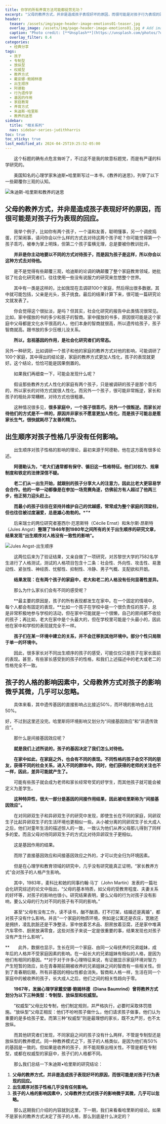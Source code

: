 ```yaml
---
title: 你学的所有养育方法可能都徒劳无功？
excerpt: "父母的教养方式，并非是造成孩子表现好坏的原因，而很可能是对孩子行为表现的回应。这个标题的确有点危言耸听了，不过这不是我的故意标题党，而是有严谨的科学研究的。"
header:
  teaser: /assets/img/page-header-image-emotions01-teaser.jpg
  overlay_image: /assets/img/page-header-image-emotions01.jpg # Add image post (optional)
  caption: "Photo credit: [**Unsplash**](https://unsplash.com/photos/?utm_source=unsplash&utm_medium=referral&utm_content=creditCopyText)"
  overlay_filter: 0.4
categories:
  - 经典分享
tags: 
  - 孩子
  - 专制型
  - 放纵型
  - 权威型
  - 教养方式
  - 戴安娜·鲍姆林德
  - 出生顺序
  - 阿德勒
  - 行为遗传学
  - 基因的作用
  - 家庭教育
  - 养育方式
  - 朱迪斯·哈里斯
  - 教养的迷思
sidebar:
  title: "相关系列"
  nav: sidebar-series-judithharris
toc: true
toc_sticky: true
last_modified_at: 2024-04-25T19:25:52-05:00
---
```


&emsp;&emsp;这个标题的确有点危言耸听了，不过这不是我的故意标题党，而是有严谨的科学研究的。

&emsp;&emsp;美国知名的心理学家朱迪斯•哈里斯写过一本书，《教养的迷思》，列举了以下一些颠覆你三观的认知。

![朱迪斯-哈里斯和教养的迷思](https://cdn.jsdelivr.net/gh/GabrielPeace/Img//2024/%E6%9C%B1%E8%BF%AA%E6%96%AF-%E5%93%88%E9%87%8C%E6%96%AF%E5%92%8C%E6%95%99%E5%85%BB%E7%9A%84%E8%BF%B7%E6%80%9D.jpg)

## 父母的教养方式，并非是造成孩子表现好坏的原因，而很可能是对孩子行为表现的回应。

&emsp;&emsp;我举个例子，比如你有两个孩子，一个温和友善，聪明懂事，另一个调皮捣蛋，打架闹事，请问你会以什么样的方式去对待这两个孩子呢？你可能觉得第一个孩子乖巧，被奉为掌上明珠，但第二个孩子蛮横无理，总是要被你教训批评。

&emsp;&emsp;**并非是你主动地要以不同的方式对待孩子，而是因为孩子是这样，所以你会以这种方式去对待他。**

&emsp;&emsp;是不是觉得有些颠覆三观，哈迪斯的论调的确颠覆了整个家庭教育领域，她批驳了社会化研究者们，往往使用一些没有说服力的研究来忽悠整个世界。

&emsp;&emsp;其中有一类是这样的，比如我现在去调研100个家庭，然后得出很多数据，其中就可能包括，父亲是光头，孩子挑食。最后的结果计算下来，很可能一篇研究论文就发表了。

&emsp;&emsp;你会觉得这个很扯淡，是吗？但其实，社会化研究的报告中此类情况很常见。比如，家中摆放的书的多少和孩子的智商。家中摆放的书多，原因很可能是这个家庭中父母都是文化水平很高的人，他们本身的智商就很高，所以遗传给孩子，孩子智商就高。跟书放的多少压根儿没关系。

&emsp;&emsp;**所以，忽视基因的作用，是社会化研究者们的常态。**

另外一种研究，比如调研一个孩子和他的家庭的教养方式对他的影响，可能调研了100个家庭，其中得出的结论是，家庭的教养方式更加人性化，孩子的表现就更好。这个结论，恰恰可能是因果倒置的。

&emsp;&emsp;如果我们再细查一下，可能会发现什么呢？

&emsp;&emsp;假设那些教养方式人性化的家庭有两个孩子，只是被调研的孩子是那个乖巧的，所以家长的对待方式就很人性化。而另外一个孩子，很可能非常叛逆，家长和孩子的相处非常糟糕，对待方式也很粗暴。

&emsp;&emsp;这种情况很多见，**很多家庭中，一个孩子很乖巧，另外一个很叛逆。而家长对待他们的方式是不一样的，原因并非家长不愿意更加人性化，而是孩子可能总是惹家长生气，很快就耗尽了友善的精力。**

## 出生顺序对孩子性格几乎没有任何影响。

&emsp;&emsp;出生顺序对孩子性格的影响的理论，最初来源于阿德勒，他在这方面有很多论述。

&emsp;&emsp;**阿德勒认为，“老大们通常都有保守、循旧这一性格特征。他们对权力、规章制度和铁定的法律深信不疑。**

&emsp;&emsp;**老二们从一出生开始，就跟别的孩子分享大人的注意力，因此比老大更容易学会合作。他的一举一动都像是在参加一场竞赛角逐，仿佛前方有人超过了他两三步，他正努力迎头赶上。**

**&emsp;&emsp;而最小的孩子往往在坚持并维护自己的优越感，常常成为整个家庭的顶梁柱，但也往往被过度溺爱，总是雄心勃勃的。\**”\****

&emsp;&emsp;后来瑞士的两位研究者塞西尔·厄恩斯特（Cécile Ernst）和朱尔斯·昂斯特（Jules Angst）**整理了1946年到1980年之间所有的关于出生顺序的研究文章，结果发现“出生顺序对人格没有一致性的影响”。**

![Jules Angst-出生顺序](https://cdn.jsdelivr.net/gh/GabrielPeace/Img//2024/Jules%20Angst-%E5%87%BA%E7%94%9F%E9%A1%BA%E5%BA%8F.jpg)

&emsp;&emsp;这两位后来为了验证结果，又亲自做了一项研究，对苏黎世大学的7582名学生进行了人格测试，测试的人格项目包含十二条：社会性、外向性、攻击性、易激动性、紧张性、神经质、忧郁性、抑制性、冷静、男子气概、支配欲和开朗。

&emsp;&emsp;**结果发现：在有两个孩子的家庭中，老大和老二的人格没有任何显著性差异。**

&emsp;&emsp;那么为什么家长们会有不同的感受呢？

&emsp;&emsp;**最主要的原因是，孩子的所有表现都发生在家中。在一个固定的情境中，每个人都会有固定的表现，**比如一个孩子在学校中是一个很负责任的孩子，总是非常积极地参与学校的活动，但在家中可能就是一个很懒，自己的房间都不收拾的孩子；再比如，老大在家中是个头最大的，但在学校里可能是个头最小的，因此他在家中和学校的表现就完全不一样。

&emsp;&emsp;**孩子们在某一环境中建立的关系，并不会迁移到其他环境中。部分个性只局限于单一的环境中。**

&emsp;&emsp;因此，很多家长对不同出生顺序的孩子的感受，可能仅仅只是孩子在家长面前的表现。甚至，有些家长感受到的孩子的性格，和我们上述描述中的老大或老二的性格完全不一致。

## 孩子的人格的影响因素中，父母教养方式对孩子的影响微乎其微，几乎可以忽略。

&emsp;&emsp;具体来看，其中遗传基因的直接影响占比接近50%，而环境的影响也占比50%。

好，不过到这里还没完。哈里斯将环境影响又划分为“间接基因效应”和“非遗传效应”。

&emsp;&emsp;那什么是间接基因效应呢？

&emsp;&emsp;**就是我们上述所说的，孩子的基因决定了我们怎么对待他。**

**&emsp;&emsp;在家中如此，在家庭之外，也会有不同的表现。不同性格的孩子会交不同的朋友，获得不同的社会关系，进入不同的群体中。同时，他们获得的老师的关注也不一样，因此，差异可能就产生了。**

&emsp;&emsp;可能有些孩子就会成为老师和家长经常夸奖的好学生，而其他孩子就可能会被定义为差学生。

**&emsp;&emsp;这种特异性，很大一部分是基因的间接作用结果，因此被哈里斯称为“间接基因效应”。**

&emsp;&emsp;在对同卵双生子和异卵双生子的研究中发现，即使生长在不同的家庭，同卵双生子比起异卵双生子的生活环境也更相似一些。从小被分离的同卵双生子长大成人之后，他们对童年生活的描述惊人的一致，一致认为他们从养父母那儿得到了同样多的爱。而且父母对待同卵双生子的方式比对待异卵双生子更相似。

&emsp;&emsp;这是基因作用的结果。

&emsp;&emsp;而除了直接基因效应和间接基因效应之外的，才可以完全归为环境因素。

&emsp;&emsp;但是在心理学和教育领域的研究中，几乎没有研究能真正证明，“家长教养方式”会对孩子的人格产生影响。

&emsp;&emsp;其中，1983年，麦科比和她的同事约翰·马丁（John Martin）发表的一篇社会化研究综述的论文中指出，“父母的基本特质，如父母的受教育程度、夫妻关系的好坏等，对孩子的影响也很小。研究结果表明，要么父母的行为对孩子没有影响，要么父母的行为对不同的孩子有不同的影响。”

&emsp;&emsp;甚至“父母有没有工作，读不读书，酗不酗酒，打不打架，结婚还是离婚”，都对孩子没有什么影响。并且“一个家庭的物质环境，例如是公寓还是农庄，宽敞还是拥挤，凌乱肮脏还是干净整洁，家中放着艺术品、厨房放着豆腐，还是家中堆满汽车零件、厨房放满零食，这些对孩子来说一定是很重要的事，结果发现也对孩子没有产生什么影响”。

**&emsp;&emsp;此外，数据也显示，生长在同一个家庭、由同一父母抚养的兄弟姐妹，成年后的人格并不受家庭因素的影响。在一起长大的兄弟姐妹有相似的人格，是因为他们有相同的基因。**对于对于许多心理特征来说，有证据显示家庭环境对智力产生短暂的效应，处在青春期前期被收养的兄弟姐妹之间的智商有一些相关性。但到了青春期后期，所有非基因的相似性都会消失。智商和人格一样，生活在同一个家庭中的被收养的孩子，长大成人之后，他们之间的相关性趋向于零。

&emsp;&emsp;**1967年，发展心理学家戴安娜·鲍姆林德（Diana Baumrind）曾将教养方式划分为以下三种类型：专制型、放纵型和权威型。**

&emsp;&emsp;“权威型”父母比较专制，他们制定规则，并严格执行，必要时采取体罚措施。“放纵型”父母正相反：他们不吩咐孩子做什么，他们请求孩子做事，他们认为重要的是多给孩子爱。而第三种“权威型”则是最理想的家长，既不太严厉，也不太放纵。

&emsp;&emsp;而其他研究者们发现，不同家庭之间的孩子没有什么两样，不管是专制型还是放纵型的教养模式。同一种教养模式之下，孩子的人格类似，是因为他们有50%的基因是一致的。但如果是收养的孩子，并不能观察出相关性。不管是都在专制型，或都在权威型的家庭中，孩子们的人格都不同。

&emsp;&emsp;那么我们总结一下朱迪斯•哈里斯的研究结论：

1. **父母的教养方式，并非是造成孩子表现好坏的原因，而很可能是对孩子行为表现的回应。**
2. **出生顺序对孩子性格几乎没有任何影响。**
3. **孩子的人格的影响因素中，父母教养方式对孩子的影响微乎其微，几乎可以忽略。**

&emsp;&emsp;那么这期我们介绍的内容就到这里，下一期，我们来看看哈里斯的结论。如果不是家长的教养方式决定了孩子的人格，那么到底是什么决定的？